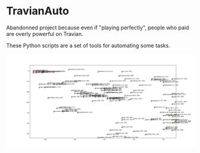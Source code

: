 # TravianAuto
Abandonned project because even if "playing perfectly", people who paid are overly powerful on Travian.

These Python scripts are a set of tools for automating some tasks.

![alt text](https://raw.githubusercontent.com/Benjamin-Loison/TravianAuto/main/screens/map.png)
